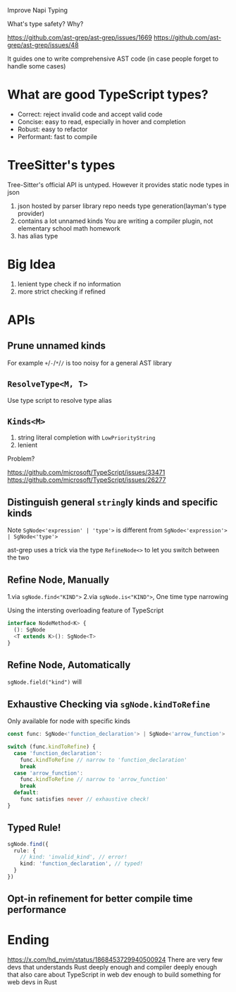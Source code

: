 Improve Napi Typing

What's type safety? Why?

https://github.com/ast-grep/ast-grep/issues/1669
https://github.com/ast-grep/ast-grep/issues/48

It guides one to write comprehensive AST code (in case people forget to handle some cases)

# What are good TypeScript types?

* Correct: reject invalid code and accept valid code
* Concise: easy to read, especially in hover and completion
* Robust: easy to refactor
* Performant: fast to compile

# TreeSitter's types

Tree-Sitter's official API is untyped. However it provides static node types in json

1. json hosted by parser library repo
needs type generation(layman's type provider)
2. contains a lot unnamed kinds
You are writing a compiler plugin, not elementary school math homework
3. has alias type


# Big Idea

1. lenient type check if no information
2. more strict checking if refined


# APIs

## Prune unnamed kinds
For example `+`/`-`/`*`/`/` is too noisy for a general AST library

## `ResolveType<M, T>`

Use type script to resolve type alias

## `Kinds<M>`

1. string literal completion with `LowPriorityString`
2. lenient

Problem?

https://github.com/microsoft/TypeScript/issues/33471
https://github.com/microsoft/TypeScript/issues/26277

## Distinguish general `string`ly kinds and specific kinds

Note `SgNode<'expression' | 'type'>` is different from `SgNode<'expression'> | SgNode<'type'>`

ast-grep uses a trick via the type `RefineNode<>` to let you switch between the two


## Refine Node, Manually

1.via `sgNode.find<"KIND">`
2.via `sgNode.is<"KIND">`, One time type narrowing

Using the intersting overloading feature of TypeScript

```typescript
interface NodeMethod<K> {
  (): SgNode
  <T extends K>(): SgNode<T>
}
```

## Refine Node, Automatically

`sgNode.field("kind")` will


## Exhaustive Checking via `sgNode.kindToRefine`

Only available for node with specific kinds

```typescript
const func: SgNode<'function_declaration'> | SgNode<'arrow_function'>

switch (func.kindToRefine) {
  case 'function_declaration':
    func.kindToRefine // narrow to 'function_declaration'
    break
  case 'arrow_function':
    func.kindToRefine // narrow to 'arrow_function'
    break
  default:
    func satisfies never // exhaustive check!
}
```

## Typed Rule!

```typescript
sgNode.find({
  rule: {
    // kind: 'invalid_kind', // error!
    kind: 'function_declaration', // typed!
  }
})
```

## Opt-in refinement for better compile time performance

# Ending

https://x.com/hd_nvim/status/1868453729940500924
There are very few devs that understands Rust deeply enough and compiler deeply enough that also care about TypeScript in web dev enough to build something for web devs in Rust